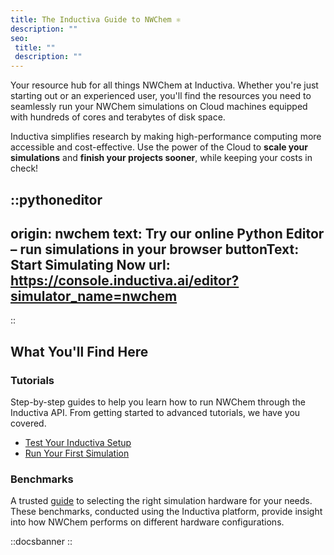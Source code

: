 ```yaml
---
title: The Inductiva Guide to NWChem ⚛️
description: ""
seo:
 title: ""
 description: ""
---
```


Your resource hub for all things NWChem at Inductiva. Whether you're just starting out or an experienced user, you'll find the resources you need to seamlessly run your NWChem simulations on Cloud machines equipped with hundreds of cores and terabytes of disk space.

Inductiva simplifies research by making high-performance computing more accessible and cost-effective. Use the power of the Cloud to **scale your simulations** and **finish your projects sooner**, while keeping your costs in check! 

::pythoneditor
---
origin: nwchem
text: Try our online Python Editor – run simulations in your browser
buttonText: Start Simulating Now
url: https://console.inductiva.ai/editor?simulator_name=nwchem
---
::

## What You'll Find Here

### Tutorials
Step-by-step guides to help you learn how to run NWChem through the Inductiva API. From getting started to advanced tutorials, we have you covered.

- [Test Your Inductiva Setup](tutorials/setup-test)
- [Run Your First Simulation](tutorials/quick-start)

### Benchmarks
A trusted [guide](/guides/nwchem/benchmarks/c240_631gs) to selecting the right simulation hardware for your needs. These benchmarks, conducted using the Inductiva platform, provide insight into how NWChem performs on different hardware configurations.

::docsbanner
::
